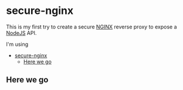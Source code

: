 # secure-nginx

This is my first try to create a secure [NGINX](https://nginx.org) reverse proxy to expose a [NodeJS](https://nodejs.org) API.

I'm using

- [secure-nginx](#secure-nginx)
  - [Here we go](#here-we-go)

## Here we go
